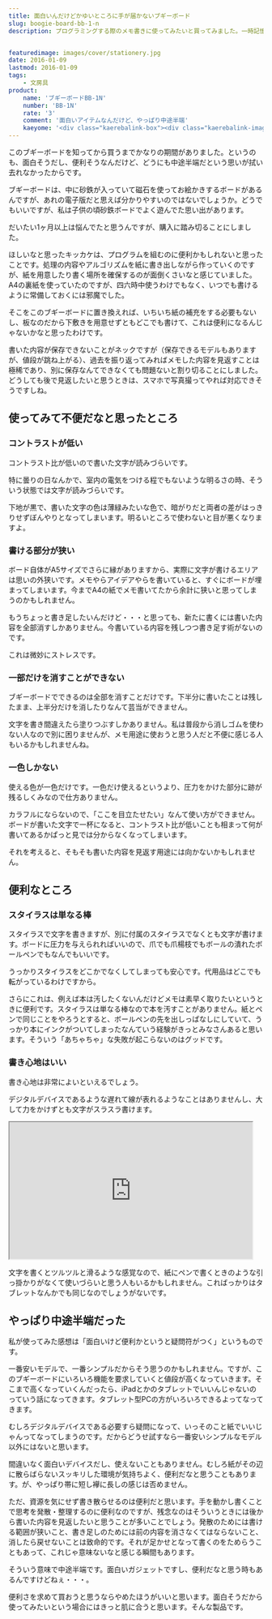 ```yaml
---
title: 面白いんだけどかゆいところに手が届かないブギーボード
slug: boogie-board-bb-1-n
description: プログラミングする際のメモ書きに使ってみたいと買ってみました。一時記憶のための退避場所として使うと便利だと思います。しかし便利そうだからと買うと、不便なところも多くて悩まされる気がします。面白いガジェットであることは間違いないんですけどね。


featuredimage: images/cover/stationery.jpg
date: 2016-01-09
lastmod: 2016-01-09
tags: 
    - 文房具
product:
    name: 'ブギーボードBB-1N'
    number: 'BB-1N'
    rate: '3'
    comment: '面白いアイテムなんだけど、やっぱり中途半端'
    kaeyome: '<div class="kaerebalink-box"><div class="kaerebalink-image"><a href="http://www.amazon.co.jp/exec/obidos/ASIN/B00E3P09QI/illusionspace-22/ref=nosim/" target="_blank" rel="nofollow" ><img src="https://ecx.images-amazon.com/images/I/413Y6TS31aL._SL160_.jpg" style="border: none;" /></a></div><div class="kaerebalink-info"><div class="kaerebalink-name"><a href="http://www.amazon.co.jp/exec/obidos/ASIN/B00E3P09QI/illusionspace-22/ref=nosim/" target="_blank" rel="nofollow" >キングジム 電子メモパッド ブギーボード BB-1N</a><div class="kaerebalink-powered-date">posted with <a href="http://kaereba.com" rel="nofollow" target="_blank">カエレバ</a></div></div><div class="kaerebalink-detail"> キングジム 2013-08-06    </div><div class="kaerebalink-link1"><div class="shoplinkamazon"><a href="http://www.amazon.co.jp/gp/search?keywords=BB-1N&__mk_ja_JP=%83J%83%5E%83J%83i&tag=illusionspace-22" target="_blank" rel="nofollow" >Amazon</a></div><div class="shoplinkrakuten"><a href="http://hb.afl.rakuten.co.jp/hgc/0e95387f.f2aef20d.0e953880.25e412bd/?pc=http%3A%2F%2Fsearch.rakuten.co.jp%2Fsearch%2Fmall%2FBB-1N%2F-%2Ff.1-p.1-s.1-sf.0-st.A-v.2%3Fx%3D0%26scid%3Daf_ich_link_urltxt%26m%3Dhttp%3A%2F%2Fm.rakuten.co.jp%2F" target="_blank" rel="nofollow" >楽天市場</a></div><div class="shoplinkyahoo"><a href="http://ck.jp.ap.valuecommerce.com/servlet/referral?sid=3085416&pid=882193779&vc_url=http%3A%2F%2Fsearch.shopping.yahoo.co.jp%2Fsearch%3Fp%3DBB-1N" target="_blank" rel="nofollow" >Yahooショッピング<img src="https://ad.jp.ap.valuecommerce.com/servlet/gifbanner?sid=3085416&pid=882193779" height="1" width="1" border="0"></a></div></div></div><div class="booklink-footer" style="clear: left"></div></div>'
---
```


このブギーボードを知ってから買うまでかなりの期間がありました。というのも、面白そうだし、便利そうなんだけど、どうにも中途半端だという思いが拭い去れなかったからです。

ブギーボードは、中に砂鉄が入っていて磁石を使ってお絵かきするボードがあるんですが、あれの電子版だと思えば分かりやすいのではないでしょうか。どうでもいいですが、私は子供の頃砂鉄ボードでよく遊んでた思い出があります。

だいたい1ヶ月以上は悩んでたと思うんですが、購入に踏み切ることにしました。

ほしいなと思ったキッカケは、プログラムを組むのに便利かもしれないと思ったことです。処理の内容やアルゴリズムを紙に書き出しながら作っていくのですが、紙を用意したり書く場所を確保するのが面倒くさいなと感じていました。A4の裏紙を使っていたのですが、四六時中使うわけでもなく、いつでも書けるように常備しておくには邪魔でした。

そこをこのブギーボードに置き換えれば、いちいち紙の補充をする必要もないし、板なのだから下敷きを用意せずともどこでも書けて、これは便利になるんじゃないかなと思ったわけです。

書いた内容が保存できないことがネックですが（保存できるモデルもありますが、値段が跳ね上がる）、過去を振り返ってみればメモした内容を見返すことは極稀であり、別に保存なんてできなくても問題ないと割り切ることにしました。どうしても後で見返したいと思うときは、スマホで写真撮ってやれば対応できそうですしね。


## 使ってみて不便だなと思ったところ



### コントラストが低い


コントラスト比が低いので書いた文字が読みづらいです。

特に曇りの日なんかで、室内の電気をつける程でもないような明るさの時、そういう状態では文字が読みづらいです。

下地が黒で、書いた文字の色は薄緑みたいな色で、暗がりだと両者の差がはっきりせずぼんやりとなってしまいます。明るいところで使わないと目が悪くなりますよ。


### 書ける部分が狭い


ボード自体がA5サイズでさらに縁がありますから、実際に文字が書けるエリアは思いの外狭いです。メモやらアイデアやらを書いていると、すぐにボードが埋まってしまいます。今までA4の紙でメモ書いてたから余計に狭いと思ってしまうのかもしれません。

もうちょっと書き足したいんだけど・・・と思っても、新たに書くには書いた内容を全部消すしかありません。今書いている内容を残しつつ書き足す術がないのです。

これは微妙にストレスです。


### 一部だけを消すことができない


ブギーボードでできるのは全部を消すことだけです。下半分に書いたことは残したまま、上半分だけを消したりなんて芸当ができません。

文字を書き間違えたら塗りつぶすしかありません。私は普段から消しゴムを使わない人なので別に困りませんが、メモ用途に使おうと思う人だと不便に感じる人もいるかもしれませんね。


### 一色しかない


使える色が一色だけです。一色だけ使えるというより、圧力をかけた部分に跡が残るしくみなので仕方ありません。

カラフルにならないので、「ここを目立たせたい」なんて使い方ができません。ボードが書いた文字で一杯になると、コントラスト比が低いことも相まって何が書いてあるかぱっと見では分からなくなってしまいます。

それを考えると、そもそも書いた内容を見返す用途には向かないかもしれません。


## 便利なところ



### スタイラスは単なる棒


スタイラスで文字を書きますが、別に付属のスタイラスでなくとも文字が書けます。ボードに圧力を与えられればいいので、爪でも爪楊枝でもボールの潰れたボールペンでもなんでもいいです。

うっかりスタイラスをどこかでなくしてしまっても安心です。代用品はどこでも転がっているわけですから。

さらにこれは、例えば本は汚したくないんだけどメモは素早く取りたいというときに便利です。スタイラスは単なる棒なので本を汚すことがありません。紙とペンで同じことをやろうとすると、ボールペンの先を出しっぱなしにしていて、うっかり本にインクがついてしまったなんていう経験がきっとみなさんあると思います。そういう「あちゃちゃ」な失敗が起こらないのはグッドです。


### 書き心地はいい


書き心地は非常によいといえるでしょう。

デジタルデバイスであるような遅れて線が表れるようなことはありませんし、大して力をかけずとも文字がスラスラ書けます。

<iframe width="480" height="270" src="https://www.youtube.com/embed/fXvpFPU4huc" allowfullscreen></iframe>

文字を書くとツルツルと滑るような感覚なので、紙にペンで書くときのような引っ掛かりがなくて使いづらいと思う人もいるかもしれません。こればっかりはタブレットなんかでも同じなのでしょうがないです。


## やっぱり中途半端だった


私が使ってみた感想は「面白いけど便利かというと疑問符がつく」というものです。

一番安いモデルで、一番シンプルだからそう思うのかもしれません。ですが、このブギーボードにいろいろ機能を要求していくと値段が高くなっていきます。そこまで高くなっていくんだったら、iPadとかのタブレットでいいんじゃないのっていう話になってきます。タブレット型PCの方がいろいろできるよってなってきます。

むしろデジタルデバイスである必要すら疑問になって、いっそのこと紙でいいじゃんってなってしまうのです。だからどうせ試すなら一番安いシンプルなモデル以外にはないと思います。

間違いなく面白いデバイスだし、使えないこともありません。むしろ紙がその辺に散らばらないスッキリした環境が気持ちよく、便利だなと思うこともあります。が、やっぱり帯に短し襷に長しの感じは否めません。

ただ、資源を気にせず書き散らせるのは便利だと思います。手を動かし書くことで思考を発散・整理するのに便利なのですが、残念なのはそういうときには後から書いた内容を見返したいと思うことが多いことでしょう。発散のためには書ける範囲が狭いこと、書き足しのためには前の内容を消さなくてはならないこと、消したら戻せないことは致命的です。それが足かせとなって書くのをためらうこともあって、これじゃ意味ないなと感じる瞬間もあります。

そういう意味で中途半端です。面白いガジェットですし、便利だなと思う時もあるんですけどねぇ・・・。

便利さを求めて買おうと思うならやめたほうがいいと思います。面白そうだから使ってみたいという場合にはきっと肌に合うと思います。そんな製品です。


  
